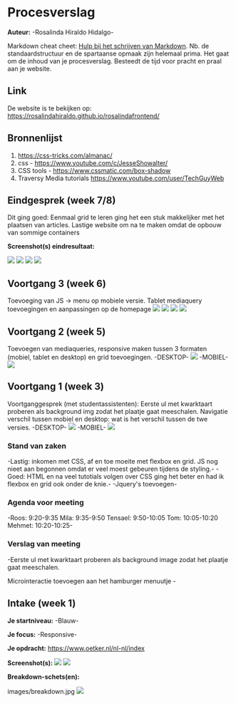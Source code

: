 # Procesverslag

**Auteur:** -Rosalinda Hiraldo Hidalgo-

Markdown cheat cheet: [Hulp bij het schrijven van Markdown](https://github.com/adam-p/markdown-here/wiki/Markdown-Cheatsheet). Nb. de standaardstructuur en de spartaanse opmaak zijn helemaal prima. Het gaat om de inhoud van je procesverslag. Besteedt de tijd voor pracht en praal aan je website.

## Link

De website is te bekijken op:
https://rosalindahiraldo.github.io/rosalindafrontend/

## Bronnenlijst

1. https://css-tricks.com/almanac/
2. css - https://www.youtube.com/c/JesseShowalter/
3. CSS tools - https://www.cssmatic.com/box-shadow
4. Traversy Media tutorials https://www.youtube.com/user/TechGuyWeb

## Eindgesprek (week 7/8)

Dit ging goed: Eenmaal grid te leren ging het een stuk makkelijker met het plaatsen van articles. Lastige website om na te maken omdat de opbouw van sommige containers

**Screenshot(s) eindresultaat:**

<img src="images/eind_1epagina_mobiel.png">
<img src="images/eind_1epagina_desktop.png">
<img src="images/eind_2epagina_mobiel.png">
<img src="images/eind_2epagina_desktop.png">

## Voortgang 3 (week 6)

Toevoeging van JS -> menu op mobiele versie. Tablet mediaquery toevoegingen en aanpassingen op de homepage
<img src="images/voortgang3_desktop.png">
<img src="images/voortgang3_tablet.jpg">
<img src="images/voortgang3a_mobile.png">
<img src="images/voortgang3b_mobile.png">

## Voortgang 2 (week 5)

Toevoegen van mediaqueries, responsive maken tussen 3 formaten (mobiel, tablet en desktop) en grid toevoegingen.
-DESKTOP-
<img src="images/voortgang2_desktop.jpg">
-MOBIEL-
<img src="images/voortgang2_mobiel.jpg">

## Voortgang 1 (week 3)

Voortganggesprek (met studentassistenten): Eerste ul met kwarktaart proberen als background img zodat het plaatje gaat meeschalen. Navigatie verschil tussen mobiel en desktop: wat is het verschil tussen de twe versies.
-DESKTOP-
<img src="images/voortgang1_desktop.png">
-MOBIEL-
<img src="images/screenshot_voortgang1.png">

### Stand van zaken

-Lastig: inkomen met CSS, af en toe moeite met flexbox en grid. JS nog nieet aan begonnen omdat er veel moest gebeuren tijdens de styling.-
-Goed: HTML en na veel tutotials volgen over CSS ging het beter en had ik flexbox en grid ook onder de knie.-
-Jquery's toevoegen-

### Agenda voor meeting

-Roos: 9:20-9:35
Mila: 9:35-9:50
Tensael: 9:50-10:05
Tom: 10:05-10:20
Mehmet: 10:20-10:25-

### Verslag van meeting

-Eerste ul met kwarktaart proberen als background image zodat het plaatje gaat meeschalen.

Microinteractie toevoegen aan het hamburger menuutje -

## Intake (week 1)

**Je startniveau:** -Blauw-

**Je focus:** -Responsive-

**Je opdracht:** https://www.oetker.nl/nl-nl/index

**Screenshot(s):**
<img src="images/screenshot-desktop.jpg">
<img src="images/screenshot-mobile.jpg">

**Breakdown-schets(en):**

images/breakdown.jpg
<img src="images/breakdown.jpg">
